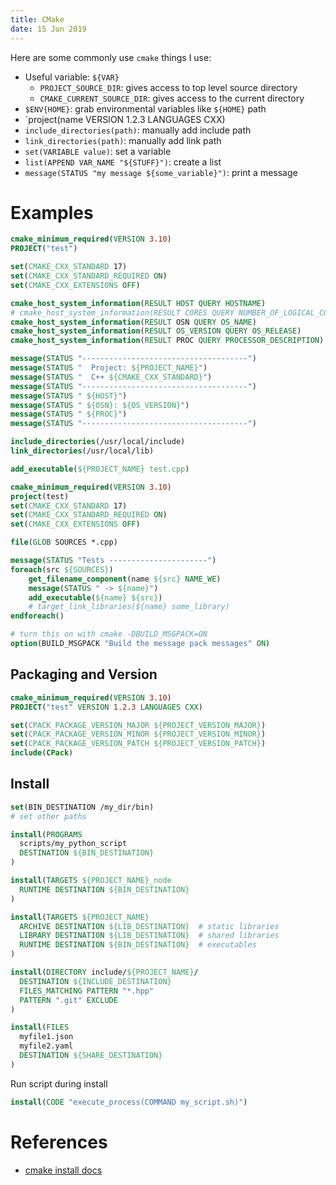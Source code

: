 ```yaml
---
title: CMake
date: 15 Jun 2019
---
```


Here are some commonly use `cmake` things I use:

- Useful variable: `${VAR}`
    - `PROJECT_SOURCE_DIR`: gives access to top level source directory
    - `CMAKE_CURRENT_SOURCE_DIR`: gives access to the current directory
- `$ENV{HOME}`: grab environmental variables like `${HOME}` path
- `project(name VERSION 1.2.3 LANGUAGES CXX) 
- `include_directories(path)`: manually add include path
- `link_directories(path)`: manually add link path
- `set(VARIABLE value)`: set a variable
- `list(APPEND VAR_NAME "${STUFF}")`: create a list
- `message(STATUS "my message ${some_variable}")`: print a message

# Examples

```cmake
cmake_minimum_required(VERSION 3.10)
PROJECT("test")

set(CMAKE_CXX_STANDARD 17)
set(CMAKE_CXX_STANDARD_REQUIRED ON)
set(CMAKE_CXX_EXTENSIONS OFF)

cmake_host_system_information(RESULT HOST QUERY HOSTNAME)
# cmake_host_system_information(RESULT CORES QUERY NUMBER_OF_LOGICAL_CORES)
cmake_host_system_information(RESULT OSN QUERY OS_NAME)
cmake_host_system_information(RESULT OS_VERSION QUERY OS_RELEASE)
cmake_host_system_information(RESULT PROC QUERY PROCESSOR_DESCRIPTION)

message(STATUS "-------------------------------------")
message(STATUS "  Project: ${PROJECT_NAME}")
message(STATUS "  C++ ${CMAKE_CXX_STANDARD}")
message(STATUS "-------------------------------------")
message(STATUS " ${HOST}")
message(STATUS " ${OSN}: ${OS_VERSION}")
message(STATUS " ${PROC}")
message(STATUS "-------------------------------------")

include_directories(/usr/local/include)
link_directories(/usr/local/lib)

add_executable(${PROJECT_NAME} test.cpp)
```

```cmake
cmake_minimum_required(VERSION 3.10)
project(test)
set(CMAKE_CXX_STANDARD 17)
set(CMAKE_CXX_STANDARD_REQUIRED ON)
set(CMAKE_CXX_EXTENSIONS OFF)

file(GLOB SOURCES *.cpp)

message(STATUS "Tests ----------------------")
foreach(src ${SOURCES})
    get_filename_component(name ${src} NAME_WE)
    message(STATUS " -> ${name}")
    add_executable(${name} ${src})
    # target_link_libraries(${name} some_library)
endforeach()
```

```cmake
# turn this on with cmake -DBUILD_MSGPACK=ON
option(BUILD_MSGPACK "Build the message pack messages" ON)
```
## Packaging and Version

```cmake
cmake_minimum_required(VERSION 3.10)
PROJECT("test" VERSION 1.2.3 LANGUAGES CXX)

set(CPACK_PACKAGE_VERSION_MAJOR ${PROJECT_VERSION_MAJOR})
set(CPACK_PACKAGE_VERSION_MINOR ${PROJECT_VERSION_MINOR})
set(CPACK_PACKAGE_VERSION_PATCH ${PROJECT_VERSION_PATCH})
include(CPack)
```

## Install

```cmake
set(BIN_DESTINATION /my_dir/bin)
# set other paths

install(PROGRAMS
  scripts/my_python_script
  DESTINATION ${BIN_DESTINATION}
)

install(TARGETS ${PROJECT_NAME}_node
  RUNTIME DESTINATION ${BIN_DESTINATION}
)

install(TARGETS ${PROJECT_NAME}
  ARCHIVE DESTINATION ${LIB_DESTINATION}  # static libraries
  LIBRARY DESTINATION ${LIB_DESTINATION}  # shared libraries
  RUNTIME DESTINATION ${BIN_DESTINATION}  # executables
)

install(DIRECTORY include/${PROJECT_NAME}/
  DESTINATION ${INCLUDE_DESTINATION}
  FILES_MATCHING PATTERN "*.hpp"
  PATTERN ".git" EXCLUDE
)

install(FILES
  myfile1.json
  myfile2.yaml
  DESTINATION ${SHARE_DESTINATION}
)
```

Run script during install

```cmake
install(CODE "execute_process(COMMAND my_script.sh)")
```

# References

- [cmake install docs](https://cmake.org/cmake/help/v3.0/command/install.html)
